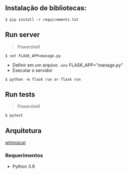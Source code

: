 ## Instalação de bibliotecas:

```shell
$ pip install -r requirements.txt
```

## Run server

> Powershell

```shell
$ set FLASK_APP=manage.py
```

-   Definir em um arquivo `.env` FLASK_APP="manage.py"
-   Executar o servidor

```
$ python -m flask run or flask run
```

## Run tests

> Powershell

```shell
$ pytest
```

## Arquitetura

[whimsical](https://whimsical.com/7oCzG2cZKzQmo4eyTpwfVb)

### Requerimentos

-   Python 3.9
